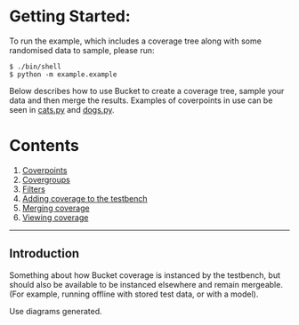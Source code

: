 <!--
  ~ SPDX-License-Identifier: MIT
  ~ Copyright (c) 2023-2024 Vypercore. All Rights Reserved
  -->

# Getting Started:

To run the example, which includes a coverage tree along with some randomised data to sample, please run:

```
$ ./bin/shell
$ python -m example.example
```

Below describes how to use Bucket to create a coverage tree, sample your data and then merge the results. Examples of coverpoints in use can be seen in [cats.py](https://github.com/VyperCore/bucket/blob/main/example/cats.py) and [dogs.py](https://github.com/VyperCore/bucket/blob/main/example/dogs.py).

# Contents
1. [Coverpoints](coverpoints.md)
2. [Covergroups](covergroups.md)
3. [Filters](filters.md)
4. [Adding coverage to the testbench](add_to_testbench.md)
5. [Merging coverage](export_and_merge.md)
6. [Viewing coverage](viewing_coverage.md)


---

## Introduction

Something about how Bucket coverage is instanced by the testbench, but should also be available to be instanced elsewhere and remain mergeable. (For example, running offline with stored test data, or with a model).

Use diagrams generated.
